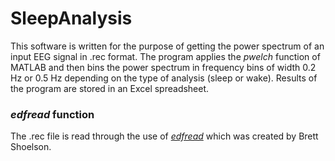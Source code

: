 # SleepAnalysis
This software is written for the purpose of getting the power spectrum of an input EEG signal in .rec format. The program applies the *pwelch* function of MATLAB and then bins the power spectrum in frequency bins of width 0.2 Hz or 0.5 Hz depending on the type of analysis (sleep or wake). Results of the program are stored in an Excel spreadsheet.

### *edfread* function
The .rec file is read through the use of [*edfread*](https://www.mathworks.com/matlabcentral/fileexchange/31900-edfread) which was created by Brett Shoelson. 
